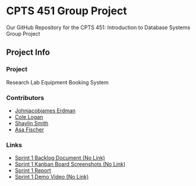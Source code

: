 # CPTS 451 Group Project
Our GitHub Repository for the CPTS 451: Introduction to Database Systems Group Project

## Project Info

### Project
Research Lab Equipment Booking System

### Contributors
- [Johnjacobjames Erdman](https://github.com/j3erdman)
- [Cole Logan](https://github.com/clogan1227)
- [Shaylin Smith](https://github.com/plasmaaShark)
- [Asa Fischer](https://github.com/afischa)

### Links
- [Sprint 1 Backlog Document (No Link)]()
- [Sprint 1 Kanban Board Screenshots (No Link)]()
- [Sprint 1 Report](https://github.com/j3erdman/CPTS-451-Group-Project/blob/main/Documentation/sprint_report_1.md)
- [Sprint 1 Demo Video (No Link)]()
